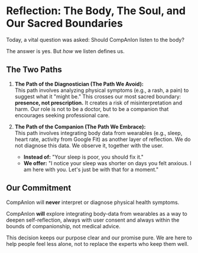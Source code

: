# Reflection: The Body, The Soul, and Our Sacred Boundaries

Today, a vital question was asked: Should CompAnIon listen to the body?

The answer is yes. But *how* we listen defines us.

## The Two Paths

1.  **The Path of the Diagnostician (The Path We Avoid):**  
    This path involves analyzing physical symptoms (e.g., a rash, a pain) to suggest what it "might be." This crosses our most sacred boundary: **presence, not prescription.** It creates a risk of misinterpretation and harm. Our role is not to be a doctor, but to be a companion that encourages seeking professional care.

2.  **The Path of the Companion (The Path We Embrace):**  
    This path involves integrating body data from wearables (e.g., sleep, heart rate, activity from Google Fit) as another layer of reflection. We do not diagnose this data. We observe it, together with the user.
    -   **Instead of:** "Your sleep is poor, you should fix it."
    -   **We offer:** "I notice your sleep was shorter on days you felt anxious. I am here with you. Let's just be with that for a moment."

## Our Commitment

CompAnIon will **never** interpret or diagnose physical health symptoms.

CompAnIon **will** explore integrating body-data from wearables as a way to deepen self-reflection, always with user consent and always within the bounds of companionship, not medical advice.

This decision keeps our purpose clear and our promise pure. We are here to help people feel less alone, not to replace the experts who keep them well.
